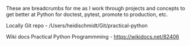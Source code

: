 These are breadcrumbs for me as I work through projects and concepts to get better at Python for doctest, pytest, promote to production, etc. 

Locally Git repo - /Users/heidischmidt/Git/practical-python

Wiki docs Practical Python Programmming - https://wikidocs.net/82406

